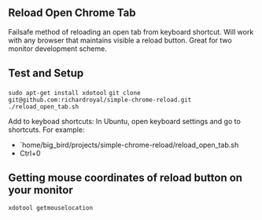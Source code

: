 ## Reload Open Chrome Tab

Failsafe method of reloading an open tab from keyboard shortcut. Will work with any browser that maintains visible a reload button. Great for two monitor development scheme.


## Test and Setup

`sudo apt-get install xdotool`
`git clone git@github.com:richardroyal/simple-chrome-reload.git`
`./reload_open_tab.sh`

Add to keyboad shortcuts:
In Ubuntu, open keyboard settings and go to shortcuts.
For example:
* `home/big_bird/projects/simple-chrome-reload/reload_open_tab.sh
* Ctrl+0


## Getting mouse coordinates of reload button on your monitor

`xdotool getmouselocation`

